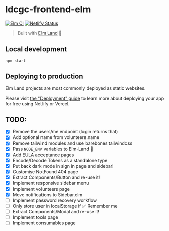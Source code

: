 # ldcgc-frontend-elm

[![Elm CI](https://github.com/ldcinventory/ldcgc-frontend-elm/workflows/Elm%20CI/badge.svg)](https://github.com/ldcinventory/ldcgc-frontend-elm/actions)
[![Netlify Status](https://api.netlify.com/api/v1/badges/433924af-2aa7-45a8-9ec7-300c96277e87/deploy-status)](https://app.netlify.com/sites/ldcgc-frontend/deploys)

> Built with [Elm Land](https://elm.land) 🌈

## Local development

```bash
npm start
```

## Deploying to production

Elm Land projects are most commonly deployed as static websites.

Please visit [the "Deployment" guide](https://elm.land/guide/deploying) to learn more
about deploying your app for free using Netlify or Vercel.

## TODO:

- [x] Remove the users/me endpoint (login returns that)
- [x] Add optional name from volunteers.name
- [x] Remove tailwind modules and use barebones tailwindcss
- [x] Pass `NODE_ENV` variables to Elm-Land 🌈
- [x] Add EULA acceptance pages
- [x] Encode/Decode Tokens as a standalone type
- [x] Put back dark mode in sign in page and sidebar!
- [x] Customise NotFound 404 page
- [x] Extract Components/Button and re-use it!
- [x] Implement responsive sidebar menu
- [x] Implement volunteers page
- [x] Move notifications to Sidebar.elm
- [ ] Implement password recovery workflow
- [ ] Only store user in localStorage if ✅ Remember me
- [ ] Extract Components/Modal and re-use it!
- [ ] Implement tools page
- [ ] Implement consumables page
